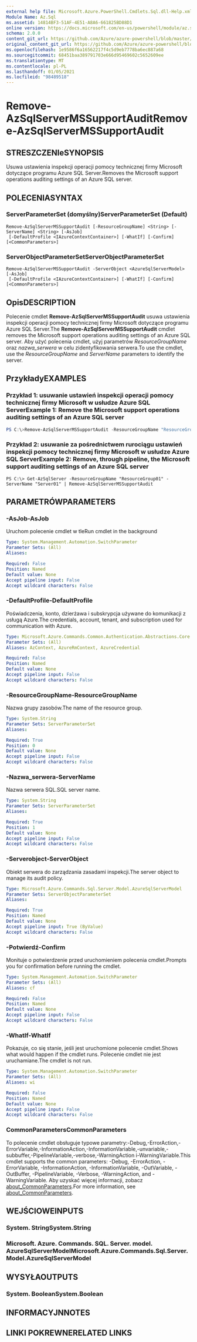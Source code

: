 ```yaml
---
external help file: Microsoft.Azure.PowerShell.Cmdlets.Sql.dll-Help.xml
Module Name: Az.Sql
ms.assetid: 14814BF3-51AF-4E51-A8A6-661825BD88D1
online version: https://docs.microsoft.com/en-us/powershell/module/az.sql/Remove-AzSqlServerMSSupportAudit
schema: 2.0.0
content_git_url: https://github.com/Azure/azure-powershell/blob/master/src/Sql/Sql/help/Remove-AzSqlServerMSSupportAudit.md
original_content_git_url: https://github.com/Azure/azure-powershell/blob/master/src/Sql/Sql/help/Remove-AzSqlServerMSSupportAudit.md
ms.openlocfilehash: 1e9586f6a16562217f4c5d9eb7778ba6ec887a68
ms.sourcegitcommit: 68451baa389791703e666d95469602c5652609ee
ms.translationtype: MT
ms.contentlocale: pl-PL
ms.lasthandoff: 01/05/2021
ms.locfileid: "98489518"
---
```

# <span data-ttu-id="9365c-101">Remove-AzSqlServerMSSupportAudit</span><span class="sxs-lookup"><span data-stu-id="9365c-101">Remove-AzSqlServerMSSupportAudit</span></span>

## <span data-ttu-id="9365c-102">STRESZCZENIe</span><span class="sxs-lookup"><span data-stu-id="9365c-102">SYNOPSIS</span></span>
<span data-ttu-id="9365c-103">Usuwa ustawienia inspekcji operacji pomocy technicznej firmy Microsoft dotyczące programu Azure SQL Server.</span><span class="sxs-lookup"><span data-stu-id="9365c-103">Removes the Microsoft support operations auditing settings of an Azure SQL server.</span></span>

## <span data-ttu-id="9365c-104">POLECENIA</span><span class="sxs-lookup"><span data-stu-id="9365c-104">SYNTAX</span></span>

### <span data-ttu-id="9365c-105">ServerParameterSet (domyślny)</span><span class="sxs-lookup"><span data-stu-id="9365c-105">ServerParameterSet (Default)</span></span>
```
Remove-AzSqlServerMSSupportAudit [-ResourceGroupName] <String> [-ServerName] <String> [-AsJob]
 [-DefaultProfile <IAzureContextContainer>] [-WhatIf] [-Confirm] [<CommonParameters>]
```

### <span data-ttu-id="9365c-106">ServerObjectParameterSet</span><span class="sxs-lookup"><span data-stu-id="9365c-106">ServerObjectParameterSet</span></span>
```
Remove-AzSqlServerMSSupportAudit -ServerObject <AzureSqlServerModel> [-AsJob]
 [-DefaultProfile <IAzureContextContainer>] [-WhatIf] [-Confirm] [<CommonParameters>]
```

## <span data-ttu-id="9365c-107">Opis</span><span class="sxs-lookup"><span data-stu-id="9365c-107">DESCRIPTION</span></span>
<span data-ttu-id="9365c-108">Polecenie cmdlet **Remove-AzSqlServerMSSupportAudit** usuwa ustawienia inspekcji operacji pomocy technicznej firmy Microsoft dotyczące programu Azure SQL Server.</span><span class="sxs-lookup"><span data-stu-id="9365c-108">The **Remove-AzSqlServerMSSupportAudit** cmdlet removes the  Microsoft support operations auditing settings of an Azure SQL server.</span></span>
<span data-ttu-id="9365c-109">Aby użyć polecenia cmdlet, użyj parametrów *ResourceGroupName* oraz *nazwa_serwera* w celu zidentyfikowania serwera.</span><span class="sxs-lookup"><span data-stu-id="9365c-109">To use the cmdlet, use the *ResourceGroupName* and *ServerName* parameters to identify the server.</span></span>

## <span data-ttu-id="9365c-110">Przykłady</span><span class="sxs-lookup"><span data-stu-id="9365c-110">EXAMPLES</span></span>

### <span data-ttu-id="9365c-111">Przykład 1: usuwanie ustawień inspekcji operacji pomocy technicznej firmy Microsoft w usłudze Azure SQL Server</span><span class="sxs-lookup"><span data-stu-id="9365c-111">Example 1: Remove the Microsoft support operations auditing settings of an Azure SQL server</span></span>
```powershell
PS C:\>Remove-AzSqlServerMSSupportAudit -ResourceGroupName "ResourceGroup01" -ServerName "Server01"
```

### <span data-ttu-id="9365c-112">Przykład 2: usuwanie za pośrednictwem rurociągu ustawień inspekcji pomocy technicznej firmy Microsoft w usłudze Azure SQL Server</span><span class="sxs-lookup"><span data-stu-id="9365c-112">Example 2: Remove, through pipeline, the Microsoft support auditing settings of an Azure SQL server</span></span>
```
PS C:\> Get-AzSqlServer -ResourceGroupName "ResourceGroup01" -ServerName "Server01" | Remove-AzSqlServerMSSupportAudit
```

## <span data-ttu-id="9365c-113">PARAMETRÓW</span><span class="sxs-lookup"><span data-stu-id="9365c-113">PARAMETERS</span></span>

### <span data-ttu-id="9365c-114">-AsJob</span><span class="sxs-lookup"><span data-stu-id="9365c-114">-AsJob</span></span>
<span data-ttu-id="9365c-115">Uruchom polecenie cmdlet w tle</span><span class="sxs-lookup"><span data-stu-id="9365c-115">Run cmdlet in the background</span></span>

```yaml
Type: System.Management.Automation.SwitchParameter
Parameter Sets: (All)
Aliases:

Required: False
Position: Named
Default value: None
Accept pipeline input: False
Accept wildcard characters: False
```

### <span data-ttu-id="9365c-116">-DefaultProfile</span><span class="sxs-lookup"><span data-stu-id="9365c-116">-DefaultProfile</span></span>
<span data-ttu-id="9365c-117">Poświadczenia, konto, dzierżawa i subskrypcja używane do komunikacji z usługą Azure.</span><span class="sxs-lookup"><span data-stu-id="9365c-117">The credentials, account, tenant, and subscription used for communication with Azure.</span></span>

```yaml
Type: Microsoft.Azure.Commands.Common.Authentication.Abstractions.Core.IAzureContextContainer
Parameter Sets: (All)
Aliases: AzContext, AzureRmContext, AzureCredential

Required: False
Position: Named
Default value: None
Accept pipeline input: False
Accept wildcard characters: False
```

### <span data-ttu-id="9365c-118">-ResourceGroupName</span><span class="sxs-lookup"><span data-stu-id="9365c-118">-ResourceGroupName</span></span>
<span data-ttu-id="9365c-119">Nazwa grupy zasobów.</span><span class="sxs-lookup"><span data-stu-id="9365c-119">The name of the resource group.</span></span>

```yaml
Type: System.String
Parameter Sets: ServerParameterSet
Aliases:

Required: True
Position: 0
Default value: None
Accept pipeline input: False
Accept wildcard characters: False
```

### <span data-ttu-id="9365c-120">-Nazwa_serwera</span><span class="sxs-lookup"><span data-stu-id="9365c-120">-ServerName</span></span>
<span data-ttu-id="9365c-121">Nazwa serwera SQL.</span><span class="sxs-lookup"><span data-stu-id="9365c-121">SQL server name.</span></span>

```yaml
Type: System.String
Parameter Sets: ServerParameterSet
Aliases:

Required: True
Position: 1
Default value: None
Accept pipeline input: False
Accept wildcard characters: False
```

### <span data-ttu-id="9365c-122">-Serverobject</span><span class="sxs-lookup"><span data-stu-id="9365c-122">-ServerObject</span></span>
<span data-ttu-id="9365c-123">Obiekt serwera do zarządzania zasadami inspekcji.</span><span class="sxs-lookup"><span data-stu-id="9365c-123">The server object to manage its audit policy.</span></span>

```yaml
Type: Microsoft.Azure.Commands.Sql.Server.Model.AzureSqlServerModel
Parameter Sets: ServerObjectParameterSet
Aliases:

Required: True
Position: Named
Default value: None
Accept pipeline input: True (ByValue)
Accept wildcard characters: False
```

### <span data-ttu-id="9365c-124">-Potwierdź</span><span class="sxs-lookup"><span data-stu-id="9365c-124">-Confirm</span></span>
<span data-ttu-id="9365c-125">Monituje o potwierdzenie przed uruchomieniem polecenia cmdlet.</span><span class="sxs-lookup"><span data-stu-id="9365c-125">Prompts you for confirmation before running the cmdlet.</span></span>

```yaml
Type: System.Management.Automation.SwitchParameter
Parameter Sets: (All)
Aliases: cf

Required: False
Position: Named
Default value: None
Accept pipeline input: False
Accept wildcard characters: False
```

### <span data-ttu-id="9365c-126">-WhatIf</span><span class="sxs-lookup"><span data-stu-id="9365c-126">-WhatIf</span></span>
<span data-ttu-id="9365c-127">Pokazuje, co się stanie, jeśli jest uruchomione polecenie cmdlet.</span><span class="sxs-lookup"><span data-stu-id="9365c-127">Shows what would happen if the cmdlet runs.</span></span> <span data-ttu-id="9365c-128">Polecenie cmdlet nie jest uruchamiane.</span><span class="sxs-lookup"><span data-stu-id="9365c-128">The cmdlet is not run.</span></span>

```yaml
Type: System.Management.Automation.SwitchParameter
Parameter Sets: (All)
Aliases: wi

Required: False
Position: Named
Default value: None
Accept pipeline input: False
Accept wildcard characters: False
```

### <span data-ttu-id="9365c-129">CommonParameters</span><span class="sxs-lookup"><span data-stu-id="9365c-129">CommonParameters</span></span>
<span data-ttu-id="9365c-130">To polecenie cmdlet obsługuje typowe parametry:-Debug,-ErrorAction,-ErrorVariable,-InformationAction,-InformationVariable,-unvariable,-subbuffer,-PipelineVariable,-verbose,-WarningAction i-WarningVariable.</span><span class="sxs-lookup"><span data-stu-id="9365c-130">This cmdlet supports the common parameters: -Debug, -ErrorAction, -ErrorVariable, -InformationAction, -InformationVariable, -OutVariable, -OutBuffer, -PipelineVariable, -Verbose, -WarningAction, and -WarningVariable.</span></span> <span data-ttu-id="9365c-131">Aby uzyskać więcej informacji, zobacz [about_CommonParameters](http://go.microsoft.com/fwlink/?LinkID=113216).</span><span class="sxs-lookup"><span data-stu-id="9365c-131">For more information, see [about_CommonParameters](http://go.microsoft.com/fwlink/?LinkID=113216).</span></span>

## <span data-ttu-id="9365c-132">WEJŚCIOWE</span><span class="sxs-lookup"><span data-stu-id="9365c-132">INPUTS</span></span>

### <span data-ttu-id="9365c-133">System. String</span><span class="sxs-lookup"><span data-stu-id="9365c-133">System.String</span></span>

### <span data-ttu-id="9365c-134">Microsoft. Azure. Commands. SQL. Server. model. AzureSqlServerModel</span><span class="sxs-lookup"><span data-stu-id="9365c-134">Microsoft.Azure.Commands.Sql.Server.Model.AzureSqlServerModel</span></span>

## <span data-ttu-id="9365c-135">WYSYŁA</span><span class="sxs-lookup"><span data-stu-id="9365c-135">OUTPUTS</span></span>

### <span data-ttu-id="9365c-136">System. Boolean</span><span class="sxs-lookup"><span data-stu-id="9365c-136">System.Boolean</span></span>

## <span data-ttu-id="9365c-137">INFORMACYJN</span><span class="sxs-lookup"><span data-stu-id="9365c-137">NOTES</span></span>

## <span data-ttu-id="9365c-138">LINKI POKREWNE</span><span class="sxs-lookup"><span data-stu-id="9365c-138">RELATED LINKS</span></span>
